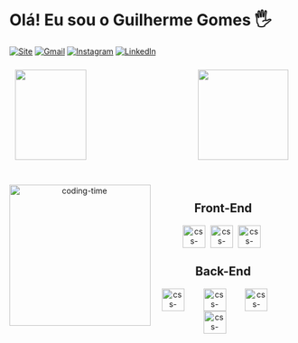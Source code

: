 # Olá! Eu sou o Guilherme Gomes 🖐️

[![Site](https://img.shields.io/website?label=GGAPROGRAMER.COM.BR&style=for-the-badge&url=https://www.ggaprogramer.com.br/)](https://www.ggaprogramer.com.br)
[![Gmail](https://img.shields.io/badge/Gmail-D14836?style=for-the-badge&logo=gmail&logoColor=white)](mailto:guiorganization@gmail.com)
[![Instagram](https://img.shields.io/badge/Instagram-E4405F?style=for-the-badge&logo=instagram&logoColor=white)](https://www.instagram.com/ggaprogramer/)
[![Linkedln](https://img.shields.io/badge/LinkedIn-0077B5?style=for-the-badge&logo=linkedin&logoColor=white)](https://www.linkedin.com/in/guilherme-andrade-34aa01180/)
<!-- 
[![TikTok](https://img.shields.io/badge/TikTok-000000?style=for-the-badge&logo=tiktok&logoColor=white)]()
[![Youtube](https://img.shields.io/badge/YouTube-FF0000?style=for-the-badge&logo=youtube&logoColor=white)]()
-->

<div style="display: flex; flex-flow: row wrap; gap: 20px; justify-content: space-between">
  <img height="160em" style="margin: 10px" width="50%" src="https://github-readme-stats-git-masterrstaa-rickstaa.vercel.app/api?username=Gui11452&show_icons=true&theme=radical"/>
  <img height="160em" style="margin: 10px; width="50%"; text-align: right" src="https://github-readme-stats-git-masterrstaa-rickstaa.vercel.app/api/top-langs/?username=Gui11452&layout=compact&langs_count=16&theme=great-gatsby"/>
</div>
<br>

<div  align="center" style="margin-bottom: 20px"> 
  <div style="display: inline_block"><br>
    <img align="left" height="250" alt="coding-time" src="https://gifs.eco.br/wp-content/uploads/2022/11/gifs-de-programador-29.gif">
    <h2 align="center"> Front-End </h2>
    <img align="center" height="40" width="40" style="margin-right: 5px" alt="css-icon" src="https://user-images.githubusercontent.com/101659943/212215945-abbec634-aa00-4d1e-b4f1-4f7d26a0ee95.png">
    <img align="center" height="40" width="40" style="margin-right: 5px" alt="css-icon" src="https://user-images.githubusercontent.com/101659943/212216059-73af6b91-f797-4d1c-9f6a-f51f57d7b10c.png">
    <img align="center" height="40"  width="40" style="margin-right: 5px" alt="css-icon" src="https://user-images.githubusercontent.com/101659943/212216166-80b4ea6f-64b7-4421-ad52-fe5fc64a1185.png">
    <h2 align="center"> Back-End </h2>
    <img align="center" height="40" width="40" style="margin-right: 30px" alt="css-icon" src="https://user-images.githubusercontent.com/101659943/212215818-83df71ac-af1d-4bb8-a733-562849a22a9a.png">
    <img align="center" height="40" width="40" style="margin-right: 30px"alt="css-icon" src="https://user-images.githubusercontent.com/101659943/212216338-8ac84416-54d2-41f4-8530-bc4a76f3164e.png">
    <img align="center" height="40" width="40" style="margin-right: 30px"alt="css-icon" src="https://user-images.githubusercontent.com/101659943/212359246-24fdba4c-4f1e-4fa2-a559-18589b5fbaf9.png">
    <img align="center" height="40" width="40" style="margin-right: 30px"alt="css-icon" src="https://user-images.githubusercontent.com/101659943/212216730-a5dda999-e2e0-4efc-9cf8-e3b40188abcb.png">
   </div>
   
</div>
